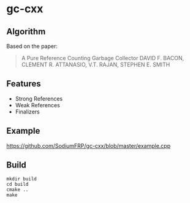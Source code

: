 # gc-cxx

## Algorithm

Based on the paper:
> A Pure Reference Counting Garbage Collector
DAVID F. BACON, CLEMENT R. ATTANASIO, V.T. RAJAN, STEPHEN E. SMITH

## Features

- Strong References
- Weak References
- Finalizers

## Example

https://github.com/SodiumFRP/gc-cxx/blob/master/example.cpp

## Build

    mkdir build
    cd build
    cmake ..
    make
